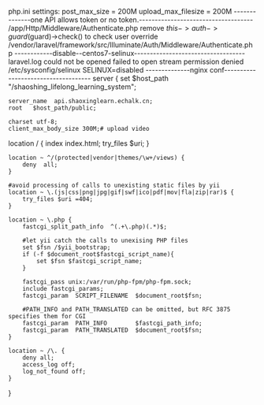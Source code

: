 php.ini settings:
post_max_size = 200M
upload_max_filesize = 200M
--------------one API allows token or no token.------------------------------------
/app/Http/Middleware/Authenticate.php
remove $this->auth->guard($guard)->check() to check user
override /vendor/laravel/framework/src/Illuminate/Auth/Middleware/Authenticate.php
------------disable--centos7-selinux-----------------------------------
laravel.log could not be opened failed to open stream permission denied
/etc/sysconfig/selinux
SELINUX=disabled
--------------nginx conf------------------------------------
server {
    set $host_path "/shaoshing_lifelong_learning_system";

    server_name  api.shaoxinglearn.echalk.cn;
    root   $host_path/public;

    charset utf-8;
    client_max_body_size 300M;# upload video

   location / {
        index  index.html;
        try_files $uri;
    }

    location ~ ^/(protected|vendor|themes/\w+/views) {
        deny  all;
    }

    #avoid processing of calls to unexisting static files by yii
    location ~ \.(js|css|png|jpg|gif|swf|ico|pdf|mov|fla|zip|rar)$ {
        try_files $uri =404;
    }

    location ~ \.php {
        fastcgi_split_path_info  ^(.+\.php)(.*)$;

        #let yii catch the calls to unexising PHP files
        set $fsn /$yii_bootstrap;
        if (-f $document_root$fastcgi_script_name){
            set $fsn $fastcgi_script_name;
        }

        fastcgi_pass unix:/var/run/php-fpm/php-fpm.sock;
        include fastcgi_params;
        fastcgi_param  SCRIPT_FILENAME  $document_root$fsn;

        #PATH_INFO and PATH_TRANSLATED can be omitted, but RFC 3875 specifies them for CGI
        fastcgi_param  PATH_INFO        $fastcgi_path_info;
        fastcgi_param  PATH_TRANSLATED  $document_root$fsn;
    }

    location ~ /\. {
        deny all;
        access_log off;
        log_not_found off;
    }
}
